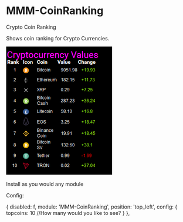 # MMM-CoinRanking
Crypto Coin Ranking

Shows coin ranking for Crypto Currencies.

![](Capture.png)

Install as you would any module

Config:

{ 
		 disabled: f,
        module: 'MMM-CoinRanking',
		position: 'top_left',
		config: {
			topcoins: 10 //How many would you like to see? 
		}
         },
